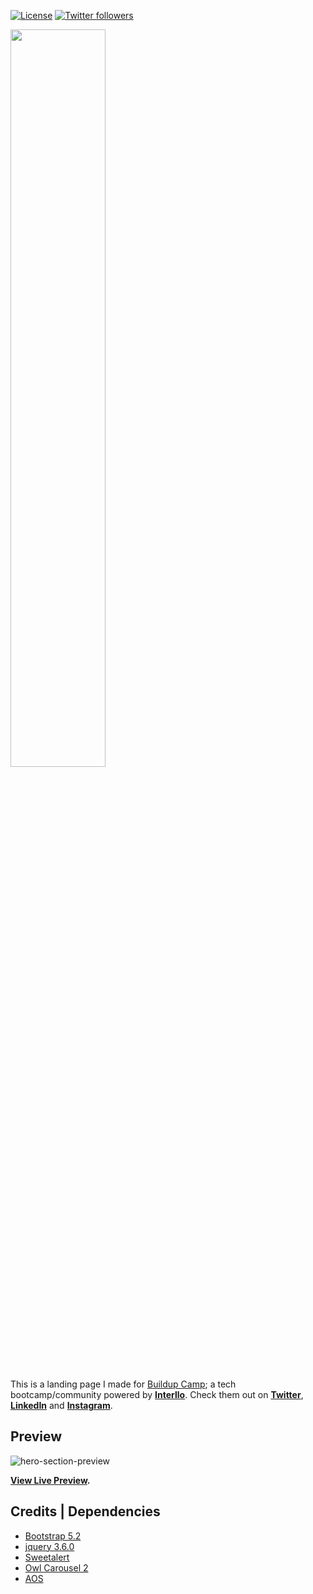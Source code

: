 <p align="left">
    <a href="https://github.com/jeremiey/buildUpCamp/blob/main/LICENSE" title="License">
        <img src="https://img.shields.io/badge/license-MIT-blue.svg" alt="License" /></a></a>
    <a href="https://twitter.com/buildupcampio/" alt="Twitter followers">
        <img src="https://img.shields.io/twitter/follow/buildupcampio?style=social" alt="Twitter followers" /></a>
</p>
<p align="left">
    <img src="https://user-images.githubusercontent.com/87664239/189195560-76f19178-fe44-4f30-8377-1b19f2a1dadc.png" width="55%" height="55%" />
    <!-- <img src="https://user-images.githubusercontent.com/87664239/190518519-c10fc625-7524-4f74-acf2-7dd40748d152.svg" width="55%" height="55%" /> -->
</p>

This is a landing page I made for [Buildup Camp](https://buildupcamp.io); a tech bootcamp/community powered by **[Interllo](https://interllo.com)**. Check them out on [**Twitter**](https://twitter.com/buildupcampio), [**LinkedIn**](https://linkedin.com/company/buildup-camp) and [**Instagram**](https://instagram.com/buildupcamp.io).

## Preview

![hero-section-preview](https://user-images.githubusercontent.com/87664239/190512503-a1c84347-af7b-4b88-86bd-1b29c23645fa.png)

**[View Live Preview](https://buildupcamp.netlify.app).**

## Credits | Dependencies

- [Bootstrap 5.2](https://getbootstrap.com/docs/5.2/getting-started/introduction/)
- [jquery 3.6.0](https://releases.jquery.com/)
- [Sweetalert](https://sweetalert.js.org/guides/)
- [Owl Carousel 2](https://owlcarousel2.github.io/OwlCarousel2/)
- [AOS](https://michalsnik.github.io/aos/)
